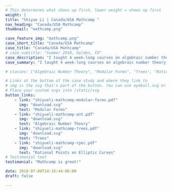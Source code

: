 ```yaml
---
# This determines what shows up first, lower weight = shows up first
weight: 1
title: "Shiyue Li | Canada/USA Mathcamp "
nav_heading: "Canada/USA Mathcamp"
thumbnail: "mathcamp.png"

case_feature_img: "mathcamp.png"
case_short_title: "Canada/USA Mathcamp"
case_title: "Canada/USA Mathcamp"
# case_subtitle: "Summer 2018, Golden, CO"
case_description: "I taught 4 week-long courses on algebraic number theory, modular forms, geometric group theory and rational points on elliptic curves."
case_summary: "I taught 4 week-long courses on algebraic number theory, modular forms, geometric group theory and rational points on elliptic curves."

# classes: ["Algebraic Number Theory", "Modular Forms", "Trees", "Rational Points on Elliptic Curves", "Tropical Plane Curves"]

# Links at the bottom of the case study and where they link to
# img is the svg that's part of the button. You can use eyeball.svg or download.svg
# Place your custom svgs into /static/svg
button_links:
    - link: "shiyueli-mathcamp-modular-forms.pdf"
      img: "download.svg"
      text: "Modular Forms"
    - link: "shiyueli-mathcamp-ant.pdf"
      img: "download.svg"
      text: "Algebraic Number Theory"
    - link: "shiyueli-mathcamp-trees.pdf"
      img: "download.svg"
      text: "Trees"
    - link: "shiyueli-mathcamp-rpec.pdf"
      img: "download.svg"
      text: "Rational Points on Elliptic Curves"
# Testimonial text
testimonial: "Mathcamp is great!"

date: 2018-07-08T14:16:44-06:00
draft: false

---
```

